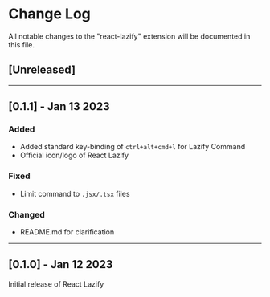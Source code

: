 # Change Log

All notable changes to the "react-lazify" extension will be documented in this file.

## [Unreleased]

---

## [0.1.1] - Jan 13 2023

### Added

- Added standard key-binding of `ctrl+alt+cmd+l` for Lazify Command
- Official icon/logo of React Lazify

### Fixed

- Limit command to `.jsx/.tsx` files

### Changed

- README.md for clarification

---

## [0.1.0] - Jan 12 2023

Initial release of React Lazify
